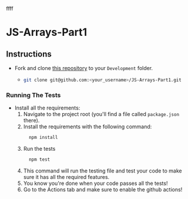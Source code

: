 ffff
# JS-Arrays-Part1

## Instructions

- Fork and clone [this repository](https://github.com/JoinCODED/JS-Arrays-Part1) to your `Development` folder.
  - ```bash
    git clone git@github.com:<your_username>/JS-Arrays-Part1.git
    ```

### Running The Tests

- Install all the requirements:
  1.  Navigate to the project root (you'll find a file called `package.json` there).
  2.  Install the requirements with the following command:
      ```bash
        npm install
      ```
  3.  Run the tests
      ```bash
        npm test
      ```
  4.  This command will run the testing file and test your code to make sure it has all the required features.
  5.  You know you're done when your code passes all the tests!
  6.  Go to the Actions tab and make sure to enable the github actions!
